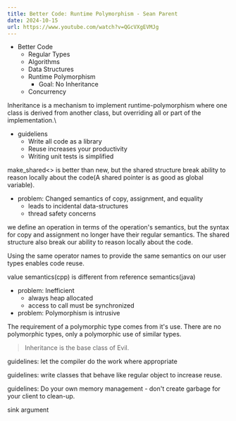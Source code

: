 ```yaml
---
title: Better Code: Runtime Polymorphism - Sean Parent
date: 2024-10-15
url: https://www.youtube.com/watch?v=QGcVXgEVMJg
---
```


- Better Code
  - Regular Types
  - Algorithms
  - Data Structures
  - Runtime Polymorphism
    - Goal: No Inheritance
  - Concurrency

Inheritance is a mechanism to implement runtime-polymorphism where one class is derived from another class, but overriding all or part of the implementation.\

- guideliens
  - Write all code as a library
  - Reuse increases your productivity
  - Writing unit tests is simplified

make_shared<> is better than new, but the shared structure break ability to reason locally about the code(A shared pointer is as good as global variable).

- problem: Changed semantics of copy, assignment, and equality
  - leads to incidental data-structures
  - thread safety concerns

we define an operation in terms of the operation's semantics, but the syntax for copy and assignment no longer have their regular semantics. The shared structure also break our ability to reason locally about the code.

Using the same operator names to provide the same semantics on our user types enables code reuse.

value semantics(cpp) is different from reference semantics(java)

- problem: Inefficient
  - always heap allocated
  - access to call must be synchronized
- problem: Polymorphism is intrusive

The requirement of a polymorphic type comes from it's use. There are no polymorphic types, only a polymorphic use of similar types.

> Inheritance is the base class of Evil.

guidelines: let the compiler do the work where appropriate

guidelines: write classes that behave like regular object to increase reuse.

guidelines: Do your own memory management - don't create garbage for your client to clean-up.

sink argument


